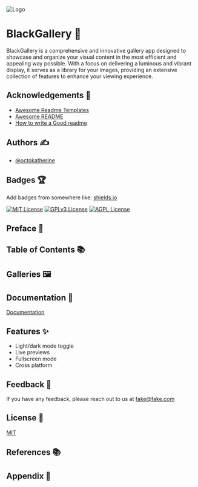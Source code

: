 ![Logo](https://dev-to-uploads.s3.amazonaws.com/uploads/articles/th5xamgrr6se0x5ro4g6.png)

# BlackGallery 🎨

BlackGallery is a comprehensive and innovative gallery app designed to showcase and organize your visual content in the most efficient and appealing way possible. With a focus on delivering a luminous and vibrant display, it serves as a library for your images, providing an extensive collection of features to enhance your viewing experience.

## Acknowledgements 🙏

- [Awesome Readme Templates](https://awesomeopensource.com/project/elangosundar/awesome-README-templates)
- [Awesome README](https://github.com/matiassingers/awesome-readme)
- [How to write a Good readme](https://bulldogjob.com/news/449-how-to-write-a-good-readme-for-your-github-project)

## Authors ✍️

- [@octokatherine](https://www.github.com/octokatherine)

## Badges 🏆

Add badges from somewhere like: [shields.io](https://shields.io/)

[![MIT License](https://img.shields.io/badge/License-MIT-green.svg)](https://choosealicense.com/licenses/mit/)
[![GPLv3 License](https://img.shields.io/badge/License-GPL%20v3-yellow.svg)](https://opensource.org/licenses/)
[![AGPL License](https://img.shields.io/badge/license-AGPL-blue.svg)](http://www.gnu.org/licenses/agpl-3.0)

## Preface 📖
## Table of Contents 📚

## Galleries 🖼️

## Documentation 📄

[Documentation](https://linktodocumentation)

## Features ✨

- Light/dark mode toggle
- Live previews
- Fullscreen mode
- Cross platform

## Feedback 💬

If you have any feedback, please reach out to us at fake@fake.com

## License 📜

[MIT](https://choosealicense.com/licenses/mit/)

## References 📚
## Appendix 📑
